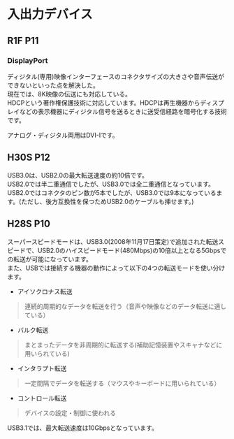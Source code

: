 # 入出力デバイス
## R1F P11
### DisplayPort
ディジタル(専用)映像インターフェースのコネクタサイズの大きさや音声伝送ができないといった点を解決した。  
現在では、8K映像の伝送にも対応している。  
HDCPという著作権保護技術に対応しています。HDCPは再生機器からディスプレイなどの表示機器にディジタル信号を送るときに送受信経路を暗号化する技術です。  
  
アナログ・ディジタル両用はDVI-Iです。

## H30S P12
USB3.0は、USB2.0の最大転送速度の約10倍です。  
USB2.0では半二重通信でしたが、USB3.0では全二重通信となっています。  
USB2.0ではコネクタのピン数が5本でしたが、USB3.0では9本になっているます。(ただし、後方互換性を保つためUSB2.0のケーブルも挿せます。)

## H28S P10
スーパースピードモードは、USB3.0(2008年11月17日策定)で追加された転送スピードで、USB2.0のハイスピードモード(480Mbps)の10倍以上となる5Gbpsでの転送が可能になっています。  
また、USBでは接続する機器の動作によって以下の4つの転送モードを使い分けます。  
- アイソクロナス転送
> 連続的周期的なデータを転送を行う（音声や映像などのデータ転送に適している）
- バルク転送
> まとまったデータを非周期的に転送する(補助記憶装置やスキャナなどに用いられている)
- インタラプト転送
> 一定間隔でデータを転送する（マウスやキーボードに用いられている）
- コントロール転送
> デバイスの設定・制御に使われる

USB3.1では、最大転送速度は10Gbpsとなっています。
